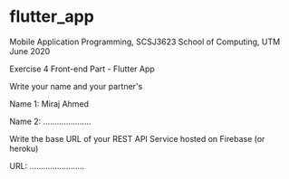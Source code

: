 # flutter_app

Mobile Application Programming, SCSJ3623
School of Computing, UTM
June 2020

Exercise 4
Front-end Part - Flutter App

Write your name and your partner's

Name 1: Miraj Ahmed

Name 2: .....................

Write the base URL of your REST API Service hosted on Firebase (or heroku)

URL: ........................
